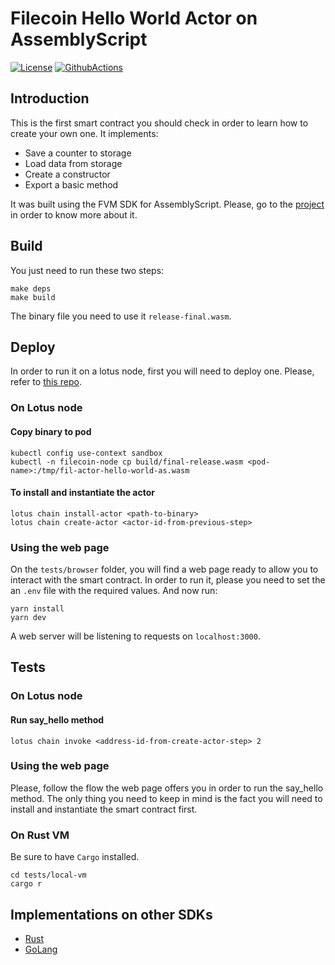 # Filecoin Hello World Actor on AssemblyScript
[![License](https://img.shields.io/badge/License-Apache%202.0-blue.svg)](https://opensource.org/licenses/Apache-2.0)
[![GithubActions](https://github.com/Zondax/fil-hello-world-actor-as/actions/workflows/main.yaml/badge.svg)](https://github.com/Zondax/fil-hello-world-actor-as/blob/master/.github/workflows/main.yaml)


## Introduction
This is the first smart contract you should check in order to learn how to create your own one. It implements:
- Save a counter to storage
- Load data from storage
- Create a constructor
- Export a basic method

It was built using the FVM SDK for AssemblyScript. Please, go to the [project](https://github.com/Zondax/fvm-as-sdk) in order to know more about it.

## Build
You just need to run these two steps:
```
make deps
make build
```
The binary file you need to use it `release-final.wasm`.

## Deploy

In order to run it on a lotus node, first you will need to deploy one. Please, refer to [this repo](https://github.com/Zondax/rosetta-filecoin/tree/experimental/dev-fmv-m2).

### On Lotus node
#### Copy binary to pod
```
kubectl config use-context sandbox
kubectl -n filecoin-node cp build/final-release.wasm <pod-name>:/tmp/fil-actor-hello-world-as.wasm
```
#### To install and instantiate the actor
```
lotus chain install-actor <path-to-binary>
lotus chain create-actor <actor-id-from-previous-step>
```

### Using the web page
On the `tests/browser` folder, you will find a web page ready to allow you to interact with the smart contract. In order to 
run it, please you need to set the an `.env` file with the required values. And now run:
```
yarn install
yarn dev
```

A web server will be listening to requests on `localhost:3000`.

## Tests 

### On Lotus node

#### Run say_hello method
```
lotus chain invoke <address-id-from-create-actor-step> 2
```

### Using the web page
Please, follow the flow the web page offers you in order to run the say_hello method. 
The only thing you need to keep in mind is the fact you will need to install and instantiate 
the smart contract first.

### On Rust VM

Be sure to have `Cargo` installed.
```
cd tests/local-vm
cargo r
```

## Implementations on other SDKs
- [Rust](https://github.com/raulk/fil-hello-world-actor)
- [GoLang](https://github.com/ipfs-force-community/go-fvm-sdk)

